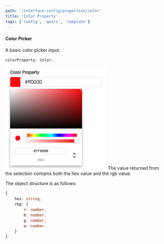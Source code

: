 ```yaml
---
path: '/interface-config/properties/color'
title: 'Color Property'
tags: ['config', 'gears', 'template']
---
```

#### Color Picker
A basic color picker input.
```ts
colorProperty: Color;
```
![Color Picker](Color.png) 
The value returned from the selection contains both the hex value and the rgb value. 

The object structure is as follows:
```ts
{
    hex: string,
    rbg: {
        r: number,
        b: number,
        g: number,
        a: number
    }
}
```